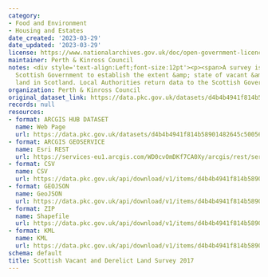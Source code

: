 ```yaml
---
category:
- Food and Environment
- Housing and Estates
date_created: '2023-03-29'
date_updated: '2023-03-29'
license: https://www.nationalarchives.gov.uk/doc/open-government-licence/version/3/
maintainer: Perth & Kinross Council
notes: <div style='text-align:Left;font-size:12pt'><p><span>A survey issued by the
  Scottish Government to establish the extent &amp; state of vacant &amp; derelict
  land in Scotland. Local Authorities return data to the Scottish Government for checking.</span></p></div>
organization: Perth & Kinross Council
original_dataset_link: https://data.pkc.gov.uk/datasets/d4b4b4941f814b58901482645c500568_5
records: null
resources:
- format: ARCGIS HUB DATASET
  name: Web Page
  url: https://data.pkc.gov.uk/datasets/d4b4b4941f814b58901482645c500568_5
- format: ARCGIS GEOSERVICE
  name: Esri REST
  url: https://services-eu1.arcgis.com/WD0cvOmDKf7CA0Xy/arcgis/rest/services/Scottish_Vacant_and_Derelict_Land_Survey_2017/FeatureServer/5
- format: CSV
  name: CSV
  url: https://data.pkc.gov.uk/api/download/v1/items/d4b4b4941f814b58901482645c500568/csv?layers=5
- format: GEOJSON
  name: GeoJSON
  url: https://data.pkc.gov.uk/api/download/v1/items/d4b4b4941f814b58901482645c500568/geojson?layers=5
- format: ZIP
  name: Shapefile
  url: https://data.pkc.gov.uk/api/download/v1/items/d4b4b4941f814b58901482645c500568/shapefile?layers=5
- format: KML
  name: KML
  url: https://data.pkc.gov.uk/api/download/v1/items/d4b4b4941f814b58901482645c500568/kml?layers=5
schema: default
title: Scottish Vacant and Derelict Land Survey 2017
---
```

